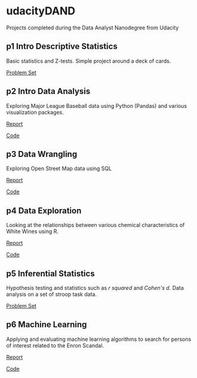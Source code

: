 # udacityDAND
Projects completed during the Data Analyst Nanodegree from Udacity

## p1 Intro Descriptive Statistics
Basic statistics and Z-tests. Simple project around a deck of cards.

[Problem Set](https://github.com/ercjns/udacityDAND/blob/master/p1-cards/Statistics.pdf)

## p2 Intro Data Analysis
Exploring Major League Baseball data using Python (Pandas) and various visualization packages. 

[Report](https://github.com/ercjns/udacityDAND/blob/master/p2-baseball/report.pdf)

[Code](https://github.com/ercjns/udacityDAND/blob/master/p2-baseball/BaseballAnalysis.py)

## p3 Data Wrangling
Exploring Open Street Map data using SQL

[Report](https://github.com/ercjns/udacityDAND/blob/master/p3-openstreetmap/report.pdf)

[Code](https://github.com/ercjns/udacityDAND/blob/master/p3-openstreetmap)

## p4 Data Exploration
Looking at the relationships between various chemical characteristics of White Wines using R.

[Report](https://github.com/ercjns/udacityDAND/blob/master/p4-wine/WineExploration.html)

[Code](https://github.com/ercjns/udacityDAND/blob/master/p4-wine/WineExploration.Rmd)

## p5 Inferential Statistics
Hypothesis testing and statistics such as *r squared* and *Cohen's d*. Data analysis on a set of stroop task data.

[Problem Set](https://github.com/ercjns/udacityDAND/blob/master/p5-stroop/StroopTaskReport.pdf)

## p6 Machine Learning
Applying and evaluating machine learning algorithms to search for persons of interest related to the Enron Scandal.

[Report](https://github.com/ercjns/udacityDAND/blob/master/ud120-MachineLearning/final_project/MLreport.md)

[Code](https://github.com/ercjns/udacityDAND/blob/master/ud120-MachineLearning/final_project)